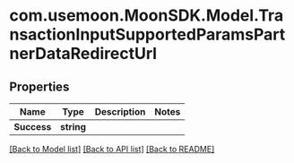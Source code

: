 # com.usemoon.MoonSDK.Model.TransactionInputSupportedParamsPartnerDataRedirectUrl

## Properties

Name | Type | Description | Notes
------------ | ------------- | ------------- | -------------
**Success** | **string** |  | 

[[Back to Model list]](../README.md#documentation-for-models) [[Back to API list]](../README.md#documentation-for-api-endpoints) [[Back to README]](../README.md)

